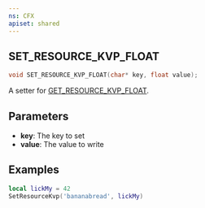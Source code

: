 ```yaml
---
ns: CFX
apiset: shared
---
```

## SET_RESOURCE_KVP_FLOAT

```c
void SET_RESOURCE_KVP_FLOAT(char* key, float value);
```

A setter for [GET_RESOURCE_KVP_FLOAT](#_0x35BDCEEA).

## Parameters
* **key**: The key to set
* **value**: The value to write

## Examples
```lua
local lickMy = 42
SetResourceKvp('bananabread', lickMy)
```